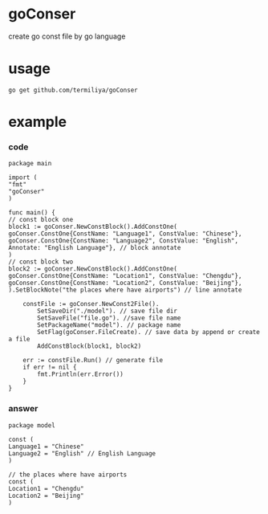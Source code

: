 # goConser

create go const file by go language

# usage

    go get github.com/termiliya/goConser

# example

### code

    package main
    
    import (
    "fmt"
    "goConser"
    )
    
    func main() {
    // const block one
    block1 := goConser.NewConstBlock().AddConstOne(
    goConser.ConstOne{ConstName: "Language1", ConstValue: "Chinese"},
    goConser.ConstOne{ConstName: "Language2", ConstValue: "English", Annotate: "English Language"}, // block annotate
    )
    // const block two
    block2 := goConser.NewConstBlock().AddConstOne(
    goConser.ConstOne{ConstName: "Location1", ConstValue: "Chengdu"},
    goConser.ConstOne{ConstName: "Location2", ConstValue: "Beijing"},
    ).SetBlockNote("the places where have airports") // line annotate
    
        constFile := goConser.NewConst2File().
            SetSaveDir("./model"). // save file dir
            SetSaveFile("file.go"). //save file name
            SetPackageName("model"). // package name
            SetFlag(goConser.FileCreate). // save data by append or create a file 
            AddConstBlock(block1, block2)
    
        err := constFile.Run() // generate file
        if err != nil {
            fmt.Println(err.Error())
        }
    }

### answer

    package model
    
    const (
    Language1 = "Chinese"
    Language2 = "English" // English Language
    )
    
    // the places where have airports
    const (
    Location1 = "Chengdu"
    Location2 = "Beijing"
    )